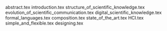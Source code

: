 abstract.tex
introduction.tex
structure_of_scientific_knowledge.tex
evolution_of_scientific_communication.tex
digital_scientific_knowledge.tex
formal_languages.tex
composition.tex
state_of_the_art.tex
HCI.tex
simple_and_flexible.tex
designing.tex
